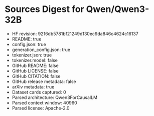 # Sources Digest for Qwen/Qwen3-32B
- HF revision: 9216db5781bf21249d130ec9da846c4624c16137
- README: true
- config.json: true
- generation_config.json: true
- tokenizer.json: true
- tokenizer.model: false
- GitHub README: false
- GitHub LICENSE: false
- GitHub CITATION: false
- GitHub release metadata: false
- arXiv metadata: true
- Dataset cards captured: 0
- Parsed architecture: Qwen3ForCausalLM
- Parsed context window: 40960
- Parsed license: Apache-2.0
